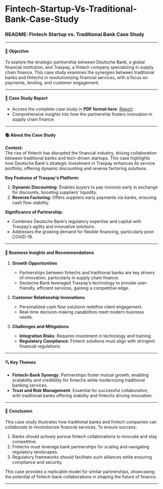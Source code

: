 # Fintech-Startup-Vs-Traditional-Bank-Case-Study
### README: Fintech Startup vs. Traditional Bank Case Study

---

#### 🎯 **Objective**  
To explore the strategic partnership between Deutsche Bank, a global financial institution, and Traxpay, a fintech company specializing in supply chain finance. This case study examines the synergies between traditional banks and fintechs in revolutionizing financial services, with a focus on payments, lending, and customer engagement.

---

#### 📝 **Case Study Report**  
- Access the complete case study in **PDF format here**: [Report](#).  
- Comprehensive insights into how the partnership fosters innovation in supply chain finance.

---

#### 📚 **About the Case Study**  
**Context:**  
The rise of fintech has disrupted the financial industry, driving collaboration between traditional banks and tech-driven startups. This case highlights how Deutsche Bank's strategic investment in Traxpay enhances its service portfolio, offering dynamic discounting and reverse factoring solutions.  

**Key Features of Traxpay's Platform:**  
1. **Dynamic Discounting**: Enables buyers to pay invoices early in exchange for discounts, boosting suppliers’ liquidity.  
2. **Reverse Factoring**: Offers suppliers early payments via banks, ensuring cash flow stability.

**Significance of Partnership:**  
- Combines Deutsche Bank’s regulatory expertise and capital with Traxpay’s agility and innovative solutions.  
- Addresses the growing demand for flexible financing, particularly post-COVID-19.

---

#### 🔑 **Business Insights and Recommendations**  

1. **Growth Opportunities**  
   - Partnerships between fintechs and traditional banks are key drivers of innovation, particularly in supply chain finance.
   - Deutsche Bank leveraged Traxpay’s technology to provide user-friendly, efficient services, gaining a competitive edge.

2. **Customer Relationship Innovations**  
   - Personalized cash flow solutions redefine client engagement.  
   - Real-time decision-making capabilities meet modern business needs.

3. **Challenges and Mitigations**  
   - **Integration Risks**: Requires investment in technology and training.  
   - **Regulatory Compliance**: Fintech solutions must align with stringent financial regulations.  

---

#### 🔍 **Key Themes**  
- **Fintech-Bank Synergy**: Partnerships foster mutual growth, enabling scalability and credibility for fintechs while modernizing traditional banking services.  
- **Trust and Risk Management**: Essential for successful collaboration, with traditional banks offering stability and fintechs driving innovation.

---

#### 📌 **Conclusion**  
This case study illustrates how traditional banks and fintech companies can collaborate to revolutionize financial services. To ensure success:  
1. Banks should actively pursue fintech collaborations to innovate and stay competitive.  
2. Fintechs must leverage bank partnerships for scaling and navigating regulatory landscapes.  
3. Regulatory frameworks should facilitate such alliances while ensuring compliance and security.

This case provides a replicable model for similar partnerships, showcasing the potential of fintech-bank collaborations in shaping the future of finance.  

---
